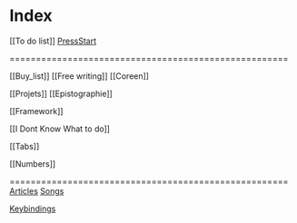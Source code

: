 # Index

[[To do list]]
[PressStart](PressStart)

=====================================================

[[Buy_list]]
[[Free writing]]
[[Coreen]]

[[Projets]]
[[Epistographie]]

[[Framework]]

[[I Dont Know What to do]]

[[Tabs]]

[[Numbers]]

=====================================================
[Articles](Articles)
[Songs](Songs)








[Keybindings](Keybindings)
